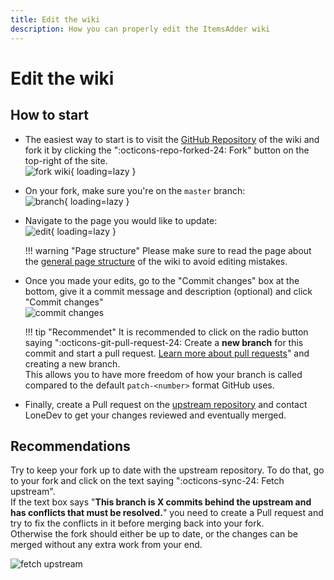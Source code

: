```yaml
---
title: Edit the wiki
description: How you can properly edit the ItemsAdder wiki
---
```


# Edit the wiki

## How to start

- The easiest way to start is to visit the [GitHub Repository][github] of the wiki and fork it by clicking the ":octicons-repo-forked-24: Fork" button on the top-right of the site.  
  ![fork wiki](/assets/images/contribute/fork_wiki.png){ loading=lazy }
- On your fork, make sure you're on the `master` branch:  
  ![branch](/assets/images/contribute/branch.png){ loading=lazy }
- Navigate to the page you would like to update:  
  ![edit](/assets/images/contribute/page_edit.png){ loading=lazy }
  
    !!! warning "Page structure"
        Please make sure to read the page about the [general page structure](/contribute/page-structure.md) of the wiki to avoid editing mistakes.
  
- Once you made your edits, go to the "Commit changes" box at the bottom, give it a commit message and description (optional) and click "Commit changes"  
  ![commit changes](/assets/images/contribute/commit_changes.png)
  
    !!! tip "Recommendet"
        It is recommended to click on the radio button saying ":octicons-git-pull-request-24: Create a **new branch** for this commit and start a pull request. [Learn more about pull requests][pr-info]" and creating a new branch.  
        This allows you to have more freedom of how your branch is called compared to the default `patch-<number>` format GitHub uses.

- Finally, create a Pull request on the [upstream repository][github] and contact LoneDev to get your changes reviewed and eventually merged.

## Recommendations

Try to keep your fork up to date with the upstream repository. To do that, go to your fork and click on the text saying ":octicons-sync-24: Fetch upstream".  
If the text box says "**This branch is X commits behind the upstream and has conflicts that must be resolved.**" you need to create a Pull request and try to fix the conflicts in it before merging back into your fork.  
Otherwise the fork should either be up to date, or the changes can be merged without any extra work from your end.  

![fetch upstream](/assets/images/contribute/fetch_upstream.png)

[github]: https://github.com/LoneDev6/Wiki-ItemsAdder
[pr-info]: https://docs.github.com/articles/using-pull-requests